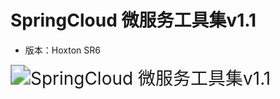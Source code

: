 # SpringCloud 微服务工具集v1.1

- 版本：Hoxton SR6

<img src="https://tva1.sinaimg.cn/large/008i3skNgy1gwvp3sduqzj316u0u00x7.jpg" alt="SpringCloud 微服务工具集v1.1" style="zoom:200%;" />